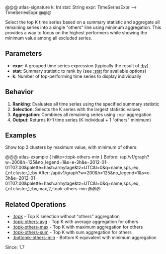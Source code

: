
@@@ atlas-signature
k: Int
stat: String
expr: TimeSeriesExpr
-->
TimeSeriesExpr
@@@

Select the top K time series based on a summary statistic and aggregate all remaining series
into a single "others" line using minimum aggregation. This provides a way to focus on the highest
performers while showing the minimum value among all excluded series.

## Parameters

* **expr**: A grouped time series expression (typically the result of [:by](by.md))
* **stat**: Summary statistic to rank by (see [:stat](stat.md) for available options)
* **k**: Number of top-performing time series to display individually

## Behavior

1. **Ranking**: Evaluates all time series using the specified summary statistic
2. **Selection**: Selects the K series with the largest statistic values
3. **Aggregation**: Combines all remaining series using `:min` aggregation
4. **Output**: Returns K+1 time series (K individual + 1 "others" minimum)

## Examples

Show top 2 clusters by maximum value, with minimum of others:

@@@ atlas-example { hilite=:topk-others-min }
Before: /api/v1/graph?w=200&h=125&no_legend=1&s=e-3h&e=2012-01-01T07:00&palette=hash:armytage&tz=UTC&l=0&q=name,sps,:eq,(,nf.cluster,),:by
After: /api/v1/graph?w=200&h=125&no_legend=1&s=e-3h&e=2012-01-01T07:00&palette=hash:armytage&tz=UTC&l=0&q=name,sps,:eq,(,nf.cluster,),:by,max,2,:topk-others-min
@@@

## Related Operations

* [:topk](topk.md) - Top K selection without "others" aggregation
* [:topk-others-avg](topk-others-avg.md) - Top K with average aggregation for others
* [:topk-others-max](topk-others-max.md) - Top K with maximum aggregation for others
* [:topk-others-sum](topk-others-sum.md) - Top K with sum aggregation for others
* [:bottomk-others-min](bottomk-others-min.md) - Bottom K equivalent with minimum aggregation

Since: 1.7
